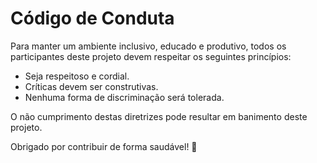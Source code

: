 # Código de Conduta

Para manter um ambiente inclusivo, educado e produtivo, todos os participantes deste projeto devem respeitar os seguintes princípios:

- Seja respeitoso e cordial.
- Críticas devem ser construtivas.
- Nenhuma forma de discriminação será tolerada.

O não cumprimento destas diretrizes pode resultar em banimento deste projeto.

Obrigado por contribuir de forma saudável! 🤝